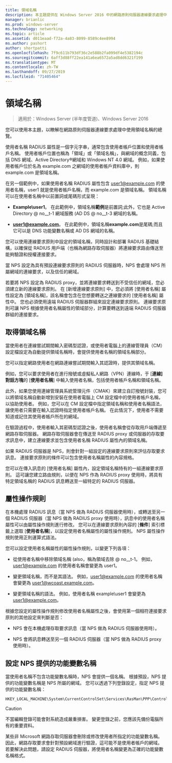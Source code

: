```yaml
---
title: 領域名稱
description: 本主題提供在 Windows Server 2016 中的網路原則伺服器連線要求處理中使用領域名稱的總覽。
manager: brianlic
ms.prod: windows-server
ms.technology: networking
ms.topic: article
ms.assetid: d011eaad-f72a-4a83-8099-8589c4ee8994
ms.author: pashort
author: shortpatti
ms.openlocfilehash: 7f9c611b793df36c2e588b2fa099df4e5382194c
ms.sourcegitcommit: 6aff3d88ff22ea141a6ea6572a5ad8dd6321f199
ms.translationtype: MT
ms.contentlocale: zh-TW
ms.lasthandoff: 09/27/2019
ms.locfileid: "71405464"
---
```

# <a name="realm-names"></a>領域名稱

>適用於：Windows Server (半年度管道)、Windows Server 2016


您可以使用本主題，以瞭解在網路原則伺服器連線要求處理中使用領域名稱的總覽。

使用者名稱 RADIUS 屬性是一個字元字串，通常包含使用者帳戶位置和使用者帳戶名稱。 使用者帳戶位置也稱為「領域」或「領域名稱」，與網域的概念同義，包括 DNS 網域、Active Directory®網域和 Windows NT 4.0 網域。 例如，如果使用者帳戶位於名為 example.com 之網域的使用者帳戶資料庫中，則 example.com 是領域名稱。

在另一個範例中，如果使用者名稱 RADIUS 屬性包含 user1@example.com 的使用者名稱，user1 就是使用者帳戶名稱，而 example.com 是領域名稱。 領域名稱可以在使用者名稱中以前置詞或尾碼形式呈現：

- **Example\user1**。 在此範例中，領域名稱**範例**是前置詞;此外，它也是 Active Directory @ no__t-1 網域服務 \(AD DS @ no__t-3 網域的名稱。

- <strong>user1@example.com</strong>。 在此範例中，領域名稱**example.com**是尾碼;而且它可以是 DNS 功能變數名稱或 AD DS 網域的名稱。

您可以使用連線要求原則中設定的領域名稱，同時設計和部署 RADIUS 基礎結構，以確保從 RADIUS 用戶端（也稱為網路存取伺服器）將連線要求路由傳送至能夠驗證和授權連接要求。

當 NPS 設定為具有預設連線要求原則的 RADIUS 伺服器時，NPS 會處理 NPS 所屬網域的連線要求，以及信任的網域。

若要將 NPS 設定為 RADIUS proxy，並將連線要求轉送到不受信任的網域，您必須建立新的連線要求原則。 在 [新增連線要求原則] 中，您必須將 [使用者名稱] 屬性設定為 [領域名稱]，該名稱會包含在您想要轉送之連線要求的 [使用者名稱] 屬性中。 您也必須使用遠端 RADIUS 伺服器群組來設定連線要求原則。 連線要求原則可讓 NPS 根據使用者名稱屬性的領域部分，計算要轉送到遠端 RADIUS 伺服器群組的連接要求。

## <a name="acquiring-the-realm-name"></a>取得領域名稱

當使用者在連線嘗試期間輸入密碼型認證，或使用者電腦上的連線管理員（CM）設定檔設定為自動提供領域名稱時，會提供使用者名稱的領域名稱部分。

您可以指定網路使用者在網路連線嘗試期間輸入其認證時，提供其領域名稱。

例如，您可以要求使用者在進行撥號或虛擬私人網路（VPN）連線時，于 [**連線] 對話方塊**的 [**使用者名稱**] 中輸入使用者名稱，包括使用者帳戶名稱和領域名稱。

此外，如果您使用連線管理員系統管理元件（CMAK）來建立自訂撥號封裝，您可以將領域名稱自動新增到安裝在使用者電腦上 CM 設定檔中的使用者帳戶名稱，以協助使用者。 例如，您可以在 CM 設定檔中指定領域名稱和使用者名稱語法，讓使用者只需要在輸入認證時指定使用者帳戶名稱。 在此情況下，使用者不需要知道或記住其使用者帳戶所在的網域。

在驗證過程中，使用者輸入其密碼型認證之後，使用者名稱會從存取用戶端傳遞至網路存取伺服器。 網路存取伺服器會在傳送至 RADIUS proxy 或伺服器的存取要求訊息中，建立連線要求並包含使用者名稱 RADIUS 屬性內的領域名稱。

如果 RADIUS 伺服器是 NPS，則會針對一組設定的連線要求原則來評估存取要求訊息。 連接要求原則的條件可以包含使用者名稱屬性的內容規格。

您可以在傳入訊息的 [使用者名稱] 屬性內，設定領域名稱特有的一組連線要求原則。 這可讓您建立路由規則，以便在 NPS 作為 RADIUS proxy 使用時，將具有特定領域名稱的 RADIUS 訊息轉送至一組特定的 RADIUS 伺服器。

## <a name="attribute-manipulation-rules"></a>屬性操作規則

在本機處理 RADIUS 訊息（當 NPS 做為 RADIUS 伺服器使用時），或轉送至另一個 RADIUS 伺服器（當 NPS 做為 RADIUS proxy 使用時），訊息中的使用者名稱屬性可以由屬性操作規則進行修改。 您可以在連線要求原則內容的 [**條件**] 索引標籤上選取 [**使用者名稱**]，以設定使用者名稱屬性的屬性操作規則。 NPS 屬性操作規則使用正則運算式語法。

您可以設定使用者名稱屬性的屬性操作規則，以變更下列各項：

- 從使用者名稱中移除領域名稱 \(also，稱為領域去除 @ no__t-1。 例如，user1@example.com 的使用者名稱會變更為 user1。

- 變更領域名稱，而不是其語法。 例如，user1@example.com 的使用者名稱會變更為 user1@wcoast.example.com。

- 變更領域名稱的語法。 例如，使用者名稱 example\user1 會變更為 user1@example.com。

根據您設定的屬性操作規則修改使用者名稱屬性之後，會使用第一個相符連接要求原則的其他設定來判斷是否：

- NPS 會在本機處理存取要求訊息（當 NPS 做為 RADIUS 伺服器使用時）。

- NPS 會將訊息轉送至另一個 RADIUS 伺服器（當 NPS 做為 RADIUS proxy 使用時）。

## <a name="configuring-the-nps-supplied-domain-name"></a>設定 NPS 提供的功能變數名稱

當使用者名稱不包含功能變數名稱時，NPS 會提供一個名稱。 根據預設，NPS 提供的功能變數名稱是 NPS 所屬的網域。 您可以透過下列登錄設定，指定 NPS 提供的功能變數名稱：

    
    HKEY_LOCAL_MACHINE\System\CurrentControlSet\Services\RasMan\PPP\ControlProtocols\BuiltIn\DefaultDomain
    

>[!CAUTION]
>不當編輯登錄可能會對系統造成嚴重損害。 變更登錄之前，您應該先備份電腦所有的重要資料。

某些非 Microsoft 網路存取伺服器會刪除或修改使用者所指定的功能變數名稱。 因此，網路存取要求會針對預設網域進行驗證，這可能不是使用者帳戶的網域。 若要解決此問題，請設定 RADIUS 伺服器，將使用者名稱變更為正確的功能變數名稱格式。
